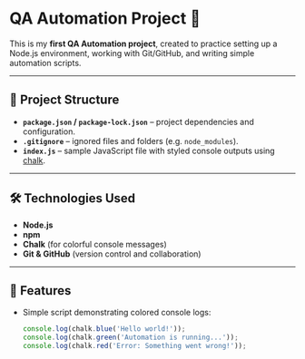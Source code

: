 # QA Automation Project 🚀

This is my **first QA Automation project**, created to practice setting up a Node.js environment, working with Git/GitHub, and writing simple automation scripts.

---

## 📂 Project Structure
- **`package.json` / `package-lock.json`** – project dependencies and configuration.  
- **`.gitignore`** – ignored files and folders (e.g. `node_modules`).  
- **`index.js`** – sample JavaScript file with styled console outputs using [chalk](https://www.npmjs.com/package/chalk).  

---

## 🛠️ Technologies Used
- **Node.js**  
- **npm**  
- **Chalk** (for colorful console messages)  
- **Git & GitHub** (version control and collaboration)  

---

## 📖 Features
- Simple script demonstrating colored console logs:  
  ```js
  console.log(chalk.blue('Hello world!'));
  console.log(chalk.green('Automation is running...'));
  console.log(chalk.red('Error: Something went wrong!'));